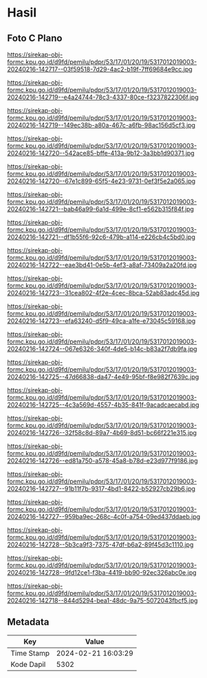 # Hasil

## Foto C Plano

https://sirekap-obj-formc.kpu.go.id/d9fd/pemilu/pdpr/53/17/01/20/19/5317012019003-20240216-142717--03f59518-7d29-4ac2-b19f-7ff69684e9cc.jpg

https://sirekap-obj-formc.kpu.go.id/d9fd/pemilu/pdpr/53/17/01/20/19/5317012019003-20240216-142719--e4a24744-78c3-4337-80ce-f3237822306f.jpg

https://sirekap-obj-formc.kpu.go.id/d9fd/pemilu/pdpr/53/17/01/20/19/5317012019003-20240216-142719--149ec38b-a80a-467c-a6fb-98ac156d5cf3.jpg

https://sirekap-obj-formc.kpu.go.id/d9fd/pemilu/pdpr/53/17/01/20/19/5317012019003-20240216-142720--542ace85-bffe-413a-9b12-3a3bb1d90371.jpg

https://sirekap-obj-formc.kpu.go.id/d9fd/pemilu/pdpr/53/17/01/20/19/5317012019003-20240216-142720--67e1c899-65f5-4e23-9731-0ef3f5e2a065.jpg

https://sirekap-obj-formc.kpu.go.id/d9fd/pemilu/pdpr/53/17/01/20/19/5317012019003-20240216-142721--bab46a99-6a1d-499e-8cf1-e562b315f84f.jpg

https://sirekap-obj-formc.kpu.go.id/d9fd/pemilu/pdpr/53/17/01/20/19/5317012019003-20240216-142721--df1b55f6-92c6-479b-a114-e226cb4c5bd0.jpg

https://sirekap-obj-formc.kpu.go.id/d9fd/pemilu/pdpr/53/17/01/20/19/5317012019003-20240216-142722--eae3bd41-0e5b-4ef3-a8af-73409a2a20fd.jpg

https://sirekap-obj-formc.kpu.go.id/d9fd/pemilu/pdpr/53/17/01/20/19/5317012019003-20240216-142723--31cea802-4f2e-4cec-8bca-52ab83adc45d.jpg

https://sirekap-obj-formc.kpu.go.id/d9fd/pemilu/pdpr/53/17/01/20/19/5317012019003-20240216-142723--efa63240-d5f9-49ca-a1fe-e73045c59168.jpg

https://sirekap-obj-formc.kpu.go.id/d9fd/pemilu/pdpr/53/17/01/20/19/5317012019003-20240216-142724--067e6326-340f-4de5-b14c-b83a2f7db9fa.jpg

https://sirekap-obj-formc.kpu.go.id/d9fd/pemilu/pdpr/53/17/01/20/19/5317012019003-20240216-142725--47d66838-da47-4e49-95bf-f8e982f7639c.jpg

https://sirekap-obj-formc.kpu.go.id/d9fd/pemilu/pdpr/53/17/01/20/19/5317012019003-20240216-142725--4c3a569d-4557-4b35-841f-9acadcaecabd.jpg

https://sirekap-obj-formc.kpu.go.id/d9fd/pemilu/pdpr/53/17/01/20/19/5317012019003-20240216-142726--32f58c8d-89a7-4b69-8d51-bc66f221e315.jpg

https://sirekap-obj-formc.kpu.go.id/d9fd/pemilu/pdpr/53/17/01/20/19/5317012019003-20240216-142726--ed81a750-a578-45a8-b78d-e23d977f9186.jpg

https://sirekap-obj-formc.kpu.go.id/d9fd/pemilu/pdpr/53/17/01/20/19/5317012019003-20240216-142727--91b11f7b-9317-4bd1-8422-b52927cb29b6.jpg

https://sirekap-obj-formc.kpu.go.id/d9fd/pemilu/pdpr/53/17/01/20/19/5317012019003-20240216-142727--959ba9ec-268c-4c0f-a754-09ed437ddaeb.jpg

https://sirekap-obj-formc.kpu.go.id/d9fd/pemilu/pdpr/53/17/01/20/19/5317012019003-20240216-142728--5b3ca9f3-7375-47df-b6a2-89f45d3c1110.jpg

https://sirekap-obj-formc.kpu.go.id/d9fd/pemilu/pdpr/53/17/01/20/19/5317012019003-20240216-142728--9fd12ce1-f3ba-4419-bb90-92ec326abc0e.jpg

https://sirekap-obj-formc.kpu.go.id/d9fd/pemilu/pdpr/53/17/01/20/19/5317012019003-20240216-142718--844d5294-bea1-48dc-9a75-5072043fbcf5.jpg


## Metadata

| Key        | Value               |
| ---------- | ------------------- |
| Time Stamp | 2024-02-21 16:03:29 |
| Kode Dapil | 5302                |



